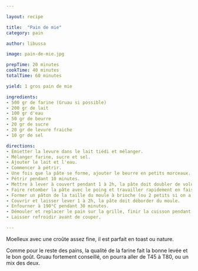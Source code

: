 ```yaml
---

layout: recipe

title:  "Pain de mie"
category: pain

author: libussa

image: pain-de-mie.jpg

prepTime: 20 minutes
cookTime: 40 minutes
totalTime: 60 minutes

yield: 1 gros pain de mie

ingredients:
- 500 gr de farine (Gruau si possible)
- 200 gr de lait
- 100 gr d'eau
- 50 gr de beurre
- 20 gr de sucre
- 20 gr de levure fraiche
- 10 gr de sel

directions:
- Émietter la levure dans le lait tiédi et mélanger.
- Mélanger farine, sucre et sel.
- Ajouter le lait et l'eau.
- Commencer à pétrir.
- Une fois que la pâte se forme, ajouter le beurre en petits morceaux.
- Pétrir pendant 10 minutes.
- Mettre à lever à couvert pendant 1 à 2h, la pâte doit doubler de volume.
- Faire retomber la pâte avec le poing et travailler rapidement en faisant quelques rabats.
- Former un pâton de la taille du moule à brioche (ou 2 petits si on a des moules à cake).
- Couvrir et laisser lever 1 à 2h, la pâte doit déborder du moule.
- Enfourner à 190°C pendant 30 minutes.
- Démouler et replacer le pain sur la grille, finir la cuisson pendant 10 minutes.
- Laisser refroidir avant de couper.

---
```


Moelleux avec une croûte assez fine, il est parfait en toast ou nature.

Comme pour le reste des pains, la qualité de la farine fait la bonne levée et le bon goût. Gruau fortement conseillé, on pourra aller de T45 à T80, ou un mix des deux.
